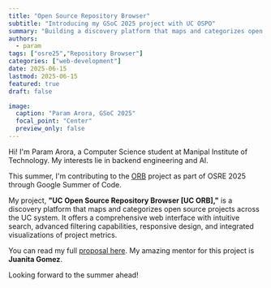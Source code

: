 ```yaml
---
title: "Open Source Repository Browser"
subtitle: "Introducing my GSoC 2025 project with UC OSPO"
summary: "Building a discovery platform that maps and categorizes open source projects across the UC system."
authors:
  - param
tags: ["osre25","Repository Browser"]
categories: ["web-development"]
date: 2025-06-15
lastmod: 2025-06-15
featured: true
draft: false

image:
  caption: "Param Arora, GSoC 2025"
  focal_point: "Center"
  preview_only: false
---
```


Hi! I'm Param Arora, a Computer Science student at Manipal Institute of Technology. My interests lie in backend engineering and AI.

This summer, I'm contributing to the [ORB](https://github.com/UC-OSPO-Network/orb-showcase) project as part of OSRE 2025 through Google Summer of Code. 

My project, **"UC Open Source Repository Browser [UC ORB],"** is a discovery platform that maps and categorizes open source projects across the UC system. It offers a comprehensive web interface with intuitive search, advanced filtering capabilities, responsive design, and integrated visualizations of project metrics. 

You can read my full [proposal here](https://drive.google.com/file/d/1zELT9lxPhLCUs9Xyfb2nU9EPc_tjzVki/view?usp=sharing). 
My amazing mentor for this project is **Juanita Gomez**.

Looking forward to the summer ahead!



